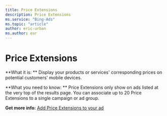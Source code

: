 ```yaml
---
title: Price Extensions
description: Price Extensions
ms.service: "Bing-Ads"
ms.topic: "article"
author: eric-urban
ms.author: eur
---
```


# Price Extensions

**What it is: ** Display your products or services' corresponding prices on potential customers' mobile devices.

**What you need to know: ** Price Extensions only show on ads listed at the very top of the results page. You can associate up to 20 Price Extensions to a single campaign or ad group.

**Get more info:** [Add Price Extensions to your ad](../hlp_BA_PROC_AddPriceExtension.md)


